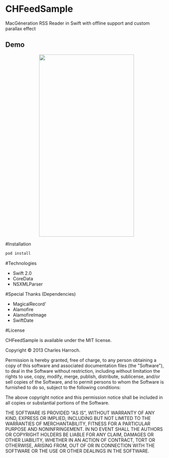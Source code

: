 # CHFeedSample
MacGéneration RSS Reader in Swift with offline support and custom parallax effect

## Demo

<p align="center">
<img src="http://i.imgur.com/x9IQqsM.gif" width="295" height="568" />
</p>

#Installation
```sh
pod install
```

#Technologies
- Swift 2.0
- CoreData
- NSXMLParser

#Special Thanks (Dependencies)
- MagicalRecord'
- Alamofire
- AlamofireImage
- SwiftDate

#License

CHFeedSample is available under the MIT license.

Copyright © 2013 Charles Harroch.

Permission is hereby granted, free of charge, to any person obtaining a copy of this software and associated documentation files (the "Software"), to deal in the Software without restriction, including without limitation the rights to use, copy, modify, merge, publish, distribute, sublicense, and/or sell copies of the Software, and to permit persons to whom the Software is furnished to do so, subject to the following conditions:

The above copyright notice and this permission notice shall be included in all copies or substantial portions of the Software.

THE SOFTWARE IS PROVIDED "AS IS", WITHOUT WARRANTY OF ANY KIND, EXPRESS OR IMPLIED, INCLUDING BUT NOT LIMITED TO THE WARRANTIES OF MERCHANTABILITY, FITNESS FOR A PARTICULAR PURPOSE AND NONINFRINGEMENT. IN NO EVENT SHALL THE AUTHORS OR COPYRIGHT HOLDERS BE LIABLE FOR ANY CLAIM, DAMAGES OR OTHER LIABILITY, WHETHER IN AN ACTION OF CONTRACT, TORT OR OTHERWISE, ARISING FROM, OUT OF OR IN CONNECTION WITH THE SOFTWARE OR THE USE OR OTHER DEALINGS IN THE SOFTWARE.
